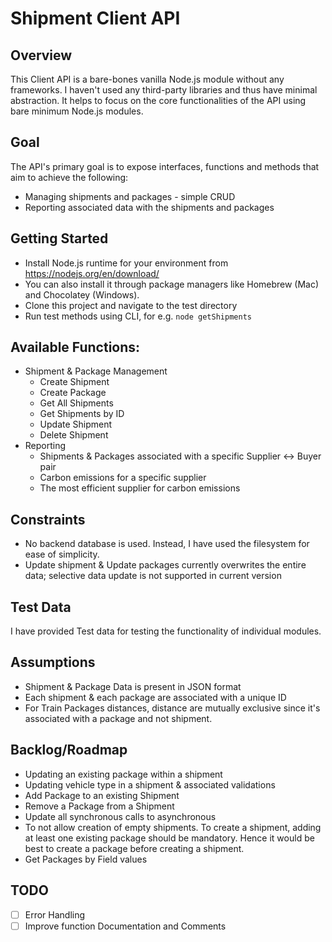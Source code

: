 # Shipment Client API

## Overview
This Client API is a bare-bones vanilla Node.js module without any frameworks. I haven't used any third-party libraries and thus have minimal abstraction. It helps to focus on the core functionalities of the API using bare minimum Node.js modules. 

## Goal
The API's primary goal is to expose interfaces, functions and methods that aim to achieve the following:
* Managing shipments and packages - simple CRUD
* Reporting associated data with the shipments and packages

## Getting Started
- Install Node.js runtime for your environment from https://nodejs.org/en/download/
- You can also install it through package managers like Homebrew (Mac) and Chocolatey (Windows).
- Clone this project and navigate to the test directory
- Run test methods using CLI, for e.g. ```node getShipments```

## Available Functions:
- Shipment & Package Management
  - Create Shipment
  - Create Package
  - Get All Shipments
  - Get Shipments by ID
  - Update Shipment
  - Delete Shipment
- Reporting
  - Shipments & Packages associated with a specific Supplier <-> Buyer pair
  - Carbon emissions for a specific supplier
  - The most efficient supplier for carbon emissions

## Constraints
- No backend database is used. Instead, I have used the filesystem for ease of simplicity.
- Update shipment & Update packages currently overwrites the entire data; selective data update is not supported in current version

## Test Data
I have provided Test data for testing the functionality of individual modules.

## Assumptions
- Shipment & Package Data is present in JSON format
- Each shipment & each package are associated with a unique ID
- For Train Packages distances, distance are mutually exclusive since it's associated with a package and not shipment.

## Backlog/Roadmap
- Updating an existing package within a shipment
- Updating vehicle type in a shipment & associated validations 
- Add Package to an existing Shipment
- Remove a Package from a Shipment
- Update all synchronous calls to asynchronous
- To not allow creation of empty shipments. To create a shipment, adding at least one existing package should be mandatory. Hence it would be best to create a package before creating a shipment.
- Get Packages by Field values

## TODO
- [ ] Error Handling
- [ ] Improve function Documentation and Comments